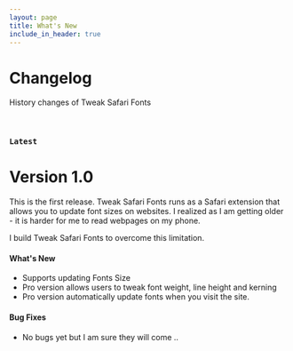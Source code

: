```yaml
---
layout: page
title: What's New
include_in_header: true
---
```


# Changelog
History changes of Tweak Safari Fonts

<br>

### `Latest`
# **Version 1.0**
This is the first release.
Tweak Safari Fonts runs as a Safari extension that allows you to update font sizes on websites.
I realized as I am getting older - it is harder for me to read webpages on my phone.

I build Tweak Safari Fonts to overcome this limitation.

#### What's New
- Supports updating Fonts Size
- Pro version allows users to tweak font weight, line height and kerning
- Pro version automatically update fonts when you visit the site.

#### Bug Fixes
- No bugs yet but I am sure they will come ..

<br>

